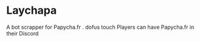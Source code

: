 # Laychapa
A bot scrapper for Papycha.fr . dofus touch Players can have Papycha.fr in their Discord 
